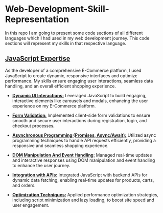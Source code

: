 # Web-Development-Skill-Representation
In this repo I am going to present some code sections of all different languages which I had used in my web development journey. This code sections will represent my skills in that respective language. 

## [JavaScript Expertise](Javascript/)
As the developer of a comprehensive E-Commerce platform, I used JavaScript to create dynamic, responsive interfaces and optimize performance. My skills ensure engaging user interactions, seamless data handling, and an overall efficient shopping experience.

- [**Dynamic UI Interactions:**](Javascript/Dynamic%20UI%20Interactions/) Leveraged JavaScript to build engaging, interactive elements like carousels and modals, enhancing the user experience on my E-Commerce platform.

- [**Form Validation:**](Javascript/Form%20Validation/) Implemented client-side form validations to ensure smooth and secure user interactions during registration, login, and checkout processes.

- [**Asynchronous Programming (Promises, Async/Await):**](Javascript/Asynchronous%20Programming/) Utilized async programming techniques to handle API requests efficiently, providing a responsive and seamless shopping experience.

- [**DOM Manipulation And Event Handling:**](Javascript/DOM%20Manipulation%20And%20Event%20Handling/) Managed real-time updates and interactive responses using DOM manipulation and event handling to enhance the user journey.

- [**Integration with APIs:**](Javascript/Integration%20with%20APIs/) Integrated JavaScript with backend APIs for dynamic data fetching, enabling real-time updates for products, carts, and orders.

- [**Optimization Techniques:**](Javascript/Optimization%20Techniques/) Applied performance optimization strategies, including script minimization and lazy loading, to boost site speed and user engagement.
